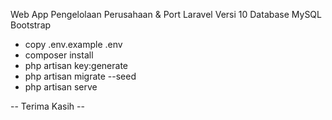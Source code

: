 Web App Pengelolaan Perusahaan & Port
Laravel Versi 10
Database MySQL
Bootstrap

- copy .env.example .env
- composer install
- php artisan key:generate
- php artisan migrate --seed
- php artisan serve

-- Terima Kasih --
